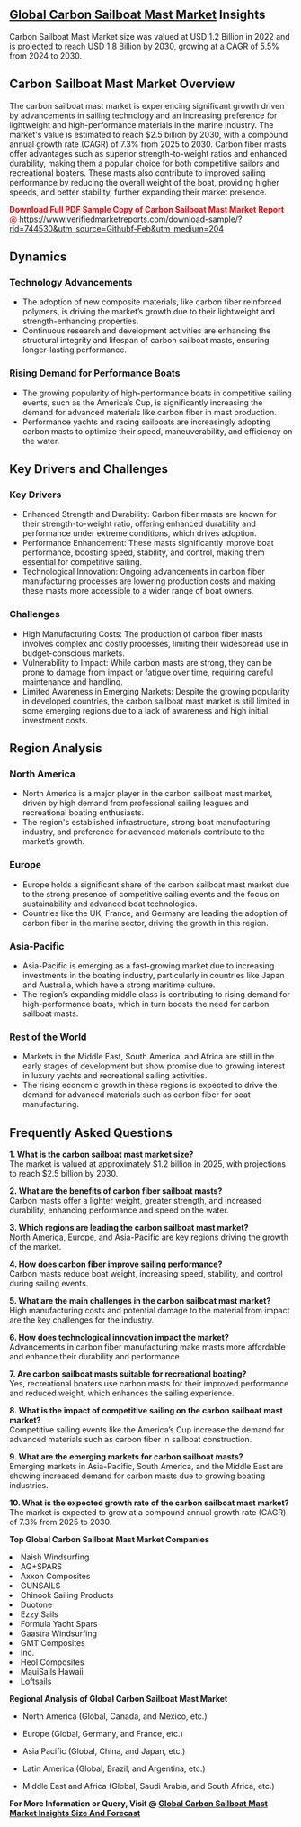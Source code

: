 <h2><a href="https://www.verifiedmarketreports.com/download-sample/?rid=744530&amp;utm_source=Githubf&amp;utm_medium=204" target="_blank">Global Carbon Sailboat Mast Market</a> Insights</h2><p>Carbon Sailboat Mast Market size was valued at USD 1.2 Billion in 2022 and is projected to reach USD 1.8 Billion by 2030, growing at a CAGR of 5.5% from 2024 to 2030.</p><p> <h2>Carbon Sailboat Mast Market Overview</h2> <p>The carbon sailboat mast market is experiencing significant growth driven by advancements in sailing technology and an increasing preference for lightweight and high-performance materials in the marine industry. The market's value is estimated to reach $2.5 billion by 2030, with a compound annual growth rate (CAGR) of 7.3% from 2025 to 2030. Carbon fiber masts offer advantages such as superior strength-to-weight ratios and enhanced durability, making them a popular choice for both competitive sailors and recreational boaters. These masts also contribute to improved sailing performance by reducing the overall weight of the boat, providing higher speeds, and better stability, further expanding their market presence. <p><span class=""><span style="color: #ff0000;"><strong>Download Full PDF Sample Copy of Carbon Sailboat Mast Market Report</strong> @ </span><a href="https://www.verifiedmarketreports.com/download-sample/?rid=744530&amp;utm_source=Githubf-Feb&amp;utm_medium=204" target="_blank">https://www.verifiedmarketreports.com/download-sample/?rid=744530&amp;utm_source=Githubf-Feb&amp;utm_medium=204</a></span></p> <h2>Dynamics</h2> <h3>Technology Advancements</h3> <ul> <li>The adoption of new composite materials, like carbon fiber reinforced polymers, is driving the market’s growth due to their lightweight and strength-enhancing properties.</li> <li>Continuous research and development activities are enhancing the structural integrity and lifespan of carbon sailboat masts, ensuring longer-lasting performance.</li> </ul> <h3>Rising Demand for Performance Boats</h3> <ul> <li>The growing popularity of high-performance boats in competitive sailing events, such as the America’s Cup, is significantly increasing the demand for advanced materials like carbon fiber in mast production.</li> <li>Performance yachts and racing sailboats are increasingly adopting carbon masts to optimize their speed, maneuverability, and efficiency on the water.</li> </ul> <h2>Key Drivers and Challenges</h2> <h3>Key Drivers</h3> <ul> <li>Enhanced Strength and Durability: Carbon fiber masts are known for their strength-to-weight ratio, offering enhanced durability and performance under extreme conditions, which drives adoption.</li> <li>Performance Enhancement: These masts significantly improve boat performance, boosting speed, stability, and control, making them essential for competitive sailing.</li> <li>Technological Innovation: Ongoing advancements in carbon fiber manufacturing processes are lowering production costs and making these masts more accessible to a wider range of boat owners.</li> </ul> <h3>Challenges</h3> <ul> <li>High Manufacturing Costs: The production of carbon fiber masts involves complex and costly processes, limiting their widespread use in budget-conscious markets.</li> <li>Vulnerability to Impact: While carbon masts are strong, they can be prone to damage from impact or fatigue over time, requiring careful maintenance and handling.</li> <li>Limited Awareness in Emerging Markets: Despite the growing popularity in developed countries, the carbon sailboat mast market is still limited in some emerging regions due to a lack of awareness and high initial investment costs.</li> </ul> <h2>Region Analysis</h2> <h3>North America</h3> <ul> <li>North America is a major player in the carbon sailboat mast market, driven by high demand from professional sailing leagues and recreational boating enthusiasts.</li> <li>The region's established infrastructure, strong boat manufacturing industry, and preference for advanced materials contribute to the market’s growth.</li> </ul> <h3>Europe</h3> <ul> <li>Europe holds a significant share of the carbon sailboat mast market due to the strong presence of competitive sailing events and the focus on sustainability and advanced boat technologies.</li> <li>Countries like the UK, France, and Germany are leading the adoption of carbon fiber in the marine sector, driving the growth in this region.</li> </ul> <h3>Asia-Pacific</h3> <ul> <li>Asia-Pacific is emerging as a fast-growing market due to increasing investments in the boating industry, particularly in countries like Japan and Australia, which have a strong maritime culture.</li> <li>The region’s expanding middle class is contributing to rising demand for high-performance boats, which in turn boosts the need for carbon sailboat masts.</li> </ul> <h3>Rest of the World</h3> <ul> <li>Markets in the Middle East, South America, and Africa are still in the early stages of development but show promise due to growing interest in luxury yachts and recreational sailing activities.</li> <li>The rising economic growth in these regions is expected to drive the demand for advanced materials such as carbon fiber for boat manufacturing.</li> </ul> <h2>Frequently Asked Questions</h2> <p><strong>1. What is the carbon sailboat mast market size?</strong><br> The market is valued at approximately $1.2 billion in 2025, with projections to reach $2.5 billion by 2030.</p> <p><strong>2. What are the benefits of carbon fiber sailboat masts?</strong><br> Carbon masts offer a lighter weight, greater strength, and increased durability, enhancing performance and speed on the water.</p> <p><strong>3. Which regions are leading the carbon sailboat mast market?</strong><br> North America, Europe, and Asia-Pacific are key regions driving the growth of the market.</p> <p><strong>4. How does carbon fiber improve sailing performance?</strong><br> Carbon masts reduce boat weight, increasing speed, stability, and control during sailing events.</p> <p><strong>5. What are the main challenges in the carbon sailboat mast market?</strong><br> High manufacturing costs and potential damage to the material from impact are the key challenges for the industry.</p> <p><strong>6. How does technological innovation impact the market?</strong><br> Advancements in carbon fiber manufacturing make masts more affordable and enhance their durability and performance.</p> <p><strong>7. Are carbon sailboat masts suitable for recreational boating?</strong><br> Yes, recreational boaters use carbon masts for their improved performance and reduced weight, which enhances the sailing experience.</p> <p><strong>8. What is the impact of competitive sailing on the carbon sailboat mast market?</strong><br> Competitive sailing events like the America’s Cup increase the demand for advanced materials such as carbon fiber in sailboat construction.</p> <p><strong>9. What are the emerging markets for carbon sailboat masts?</strong><br> Emerging markets in Asia-Pacific, South America, and the Middle East are showing increased demand for carbon masts due to growing boating industries.</p> <p><strong>10. What is the expected growth rate of the carbon sailboat mast market?</strong><br> The market is expected to grow at a compound annual growth rate (CAGR) of 7.3% from 2025 to 2030.</p> </p><p><strong>Top Global Carbon Sailboat Mast Market Companies</strong></p><div data-test-id=""><p><li>Naish Windsurfing</li><li> AG+SPARS</li><li> Axxon Composites</li><li> GUNSAILS</li><li> Chinook Sailing Products</li><li> Duotone</li><li> Ezzy Sails</li><li> Formula Yacht Spars</li><li> Gaastra Windsurfing</li><li> GMT Composites</li><li> Inc.</li><li> Heol Composites</li><li> MauiSails Hawaii</li><li> Loftsails</li></p><div><strong>Regional Analysis of&nbsp;Global Carbon Sailboat Mast Market</strong></div><ul><li dir="ltr"><p dir="ltr">North America&nbsp;(Global, Canada, and Mexico, etc.)</p></li><li dir="ltr"><p dir="ltr">Europe (Global, Germany, and France, etc.)</p></li><li dir="ltr"><p dir="ltr">Asia Pacific&nbsp;(Global, China, and Japan, etc.)</p></li><li dir="ltr"><p dir="ltr">Latin America&nbsp;(Global, Brazil, and Argentina, etc.)</p></li><li dir="ltr">Middle East and Africa&nbsp;(Global, Saudi Arabia, and South Africa, etc.)</li></ul><p><strong>For More Information or Query, Visit @&nbsp;</strong><strong><a href="https://www.verifiedmarketreports.com/product/carbon-sailboat-mast-market/?utm_source=Githubf&amp;utm_medium=204" target="_blank">Global Carbon Sailboat Mast Market Insights Size And Forecast</a></strong></p></div>
